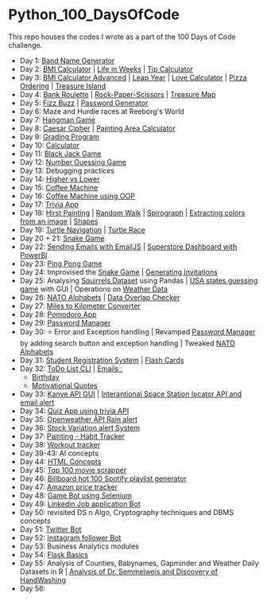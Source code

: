 # Python_100_DaysOfCode

This repo houses the codes I wrote as a part of the 100 Days of Code challenge.

- Day 1: [ Band Name Generator](Day_1_to_25/Day_1/bandNameGenerator.py)
- Day 2: [BMI Calculator](Day_1_to_25/Day_2/bmiCalculator.py) | [Life in Weeks](Day_1_to_25/Day_2/lifeInWeeks.py) | [Tip Calculator](Day_1_to_25/Day_2/tipCalculator.py)
- Day 3: [BMI Calculator Advanced](Day_1_to_25/Day_3/bmi_2.py) | [Leap Year](Day_1_to_25/Day_3/leapYear.py) | [Love Calculator](Day_1_to_25/Day_3/loveCalculator.py) | [Pizza Ordering](Day_1_to_25/Day_3/pizzaOrdering.py) | [Treasure Island](Day_1_to_25/Day_3/treasureIsland.py)
- Day 4: [Bank Roulette](Day_1_to_25/Day_4/bankerRoulette.py) | [Rock-Paper-Scissors](Day_1_to_25/Day_4/RockPaperScissors.py) | [Treasure Map](Day_1_to_25/Day_4/treasureMap.py)
- Day 5: [Fizz Buzz](Day_1_to_25/Day_5/fizzbuzz.py) | [Password Generator](Day_1_to_25/Day_5/passwordGenerator.py)
- Day 6: Maze and Hurdle races at Reeborg's World
- Day 7: [Hangman Game](Day_1_to_25/Day_7/Step5_hangman.py) 
- Day 8: [Caesar Cipher](Day_1_to_25/Day_8/caesarCipher_final.py) | [Painting Area Calculator](Day_1_to_25/Day_8/paintingarea.py)
- Day 9: [Grading Program](Day_1_to_25/Day_9/gradingProgram.py)
- Day 10: [Calculator](Day_1_to_25/Day_10/calculator.py)
- Day 11: [Black Jack Game](Day_1_to_25/Day_11/blackjack.py)
- Day 12: [Number Guessing Game](Day_1_to_25/Day_12/numberGuessing.py)
- Day 13: Debugging practices
- Day 14: [Higher vs Lower](Day_1_to_25/Day_14/higherlower.py) 
- Day 15: [Coffee Machine](Day_1_to_25/Day_15/CoffeeMachine.py)
- Day 16: [Coffee Machine using OOP](Day_1_to_25/Day_16/main.py)
- Day 17: [Trivia App](Day_1_to_25/Day_17/main.py)
- Day 18: [Hirst Painting](Day_1_to_25/Day_18/hirst_painting.py) | [Random Walk](Day_1_to_25/Day_18/random_walk.py) | [Spirograph](Day_1_to_25/Day_18/spirograph.py) | [Extracting colors from an image](Day_1_to_25/Day_18/color_extraction.py) | [Shapes](Day_1_to_25/Day_18/shapes.py)
- Day 19: [Turtle Navigation](Day_1_to_25/Day_19/event_listeners.py) | [Turtle Race](Day_1_to_25/Day_19/turtle_race.py)
- Day 20 + 21: [Snake Game](Day_1_to_25/Day_20/main.py) 
- Day 22: [Sending Emails with EmailJS](Day_1_to_25/Day_22/email.html) | [Superstore Dashboard with PowerBI](Day_1_to_25/Day_22/dashboard.PNG)
- Day 23: [Ping Pong Game](Day_1_to_25/Day_23/pingpong/main.py)
- Day 24: Improvised the [Snake Game](Day_1_to_25/Day_20/main.py) | [Generating Invitations](Day_1_to_25/Day_24/letters/main.py)
- Day 25: Analysing [Squirrels Dataset](Day_1_to_25/Day_25/squirrels/main.py) using Pandas | [USA states guessing game](Day_1_to_25/Day_25/usa_states_game/main.py) with GUI | Operations on [Weather Data](Day_1_to_25/Day_25/main.py)
- Day 26: [NATO Alphabets](Day_26/NATO_alphabets/main.py) | [Data Overlap Checker](Day_26/DataOverlap/main.py)
- Day 27: [Miles to Kilometer Converter](Day_27/converter.py)
- Day 28: [Pomodoro App](Day_28/pomodoro/main.py)
- Day 29: [Password Manager](Day_29/main.py)
- Day 30: ⭐ Error and Exception handling | Revamped [Password Manager](Day_29/main.py) by adding search button and exception handling | Tweaked [NATO Alphabets](Day_26/NATO_alphabets/main.py)
- Day 31: [Student Registration System](Day_31/student_registration.py) | [Flash Cards](Day_31/flash_cards/main.py)
- Day 32: [ToDo List CLI](Day_32/todo_cli.py) | [Emails :](Day_32/Email_automation)
    - [Birthday](Day_32/Email_automation/birthday_emails/main.py)
    - [Motivational Quotes](Day_32/Email_automation/motivation_quotes/main.py)
- Day 33: [Kanye API GUI](Day_33/kanye_quotes/main.py) | [Interantional Space Station locator API and email alert](Day_33/sun_api.py)
- Day 34: [Quiz App using trivia API](Day_34/main.py) 
- Day 35: [Openweather API Rain alert](Day_35/weather_api.py)
- Day 36: [Stock Variation alert System](Day_36/main.py)
- Day 37: [Painting - Habit Tracker](Day_37/main.py)
- Day 38: [Workout tracker](Day_38/main.py)
- Day 39-43: AI concepts
- Day 44: [HTML Concepts](Day_44) 
- Day 45: [Top 100 movie scrapper](Day_45/top100_movies/main.py)
- Day 46: [Billboard hot 100 Spotify playlist generator](Day_46/main.py)
- Day 47: [Amazon price tracker](Day_47/amazon_price_tracker.py)
- Day 48: [Game Bot using Selenium](Day_48/cookie_clicker.py)
- Day 49: [Linkedin Job application Bot](Day_49/job_apply.py)
- Day 50: revisited DS n Algo, Cryptography techniques and DBMS concepts
- Day 51: [Twitter Bot](Day_51/twitter_bot_1.py)
- Day 52: [Instagram follower Bot](Day_52/instagram_bot_1.py)
- Day 53: Business Analytics modules
- Day 54: [Flask Basics](Day_54/main_flask.py)
- Day 55: Analysis of Counties, Babynames, Gapminder and Weather Daily Datasets in R | [Analysis of Dr. Semmelweis and Discovery of HandWashing](Day_55/Dr.%20Semmelweis%20and%20the%20Discovery%20of%20Handwashing/notebook.ipynb)
- Day 56: 